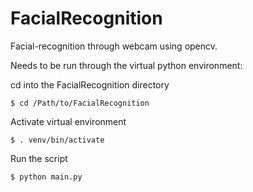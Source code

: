 # FacialRecognition
Facial-recognition through webcam using opencv.

Needs to be run through the virtual python environment:

cd into the FacialRecognition directory

```$ cd /Path/to/FacialRecognition```

Activate virtual environment

```$ . venv/bin/activate```

Run the script

```$ python main.py```
